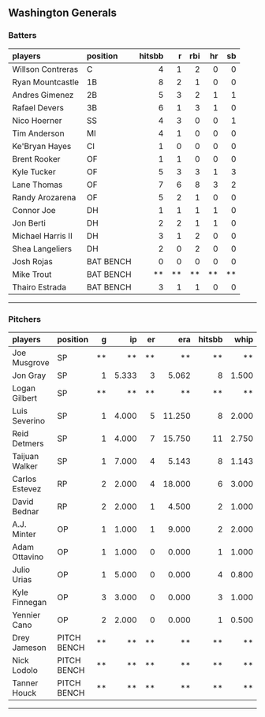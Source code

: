 ## Washington Generals

### Batters

 
|players           |position  | hitsbb|  r| rbi| hr| sb| 
|:-----------------|:---------|------:|--:|---:|--:|--:| 
|Willson Contreras |C         |      4|  1|   2|  0|  0| 
|Ryan Mountcastle  |1B        |      8|  2|   1|  0|  0| 
|Andres Gimenez    |2B        |      5|  3|   2|  1|  1| 
|Rafael Devers     |3B        |      6|  1|   3|  1|  0| 
|Nico Hoerner      |SS        |      4|  3|   0|  0|  1| 
|Tim Anderson      |MI        |      4|  1|   0|  0|  0| 
|Ke'Bryan Hayes    |CI        |      1|  0|   0|  0|  0| 
|Brent Rooker      |OF        |      1|  1|   0|  0|  0| 
|Kyle Tucker       |OF        |      5|  3|   3|  1|  3| 
|Lane Thomas       |OF        |      7|  6|   8|  3|  2| 
|Randy Arozarena   |OF        |      5|  2|   1|  0|  0| 
|Connor Joe        |DH        |      1|  1|   1|  1|  0| 
|Jon Berti         |DH        |      2|  2|   1|  1|  0| 
|Michael Harris II |DH        |      3|  1|   2|  0|  0| 
|Shea Langeliers   |DH        |      2|  0|   2|  0|  0| 
|Josh Rojas        |BAT BENCH |      0|  0|   0|  0|  0| 
|Mike Trout        |BAT BENCH |     **| **|  **| **| **| 
|Thairo Estrada    |BAT BENCH |      3|  1|   1|  0|  0| 


* * *

### Pitchers

 
|players        |position    |  g|    ip| er|    era| hitsbb|  whip| so|  w| sv| 
|:--------------|:-----------|--:|-----:|--:|------:|------:|-----:|--:|--:|--:| 
|Joe Musgrove   |SP          | **|    **| **|     **|     **|    **| **| **| **| 
|Jon Gray       |SP          |  1| 5.333|  3|  5.062|      8| 1.500|  6|  1|  0| 
|Logan Gilbert  |SP          | **|    **| **|     **|     **|    **| **| **| **| 
|Luis Severino  |SP          |  1| 4.000|  5| 11.250|      8| 2.000|  4|  0|  0| 
|Reid Detmers   |SP          |  1| 4.000|  7| 15.750|     11| 2.750|  4|  0|  0| 
|Taijuan Walker |SP          |  1| 7.000|  4|  5.143|      8| 1.143|  2|  1|  0| 
|Carlos Estevez |RP          |  2| 2.000|  4| 18.000|      6| 3.000|  3|  0|  0| 
|David Bednar   |RP          |  2| 2.000|  1|  4.500|      2| 1.000|  0|  0|  0| 
|A.J. Minter    |OP          |  1| 1.000|  1|  9.000|      2| 2.000|  1|  0|  0| 
|Adam Ottavino  |OP          |  1| 1.000|  0|  0.000|      1| 1.000|  0|  0|  0| 
|Julio Urias    |OP          |  1| 5.000|  0|  0.000|      4| 0.800|  5|  1|  0| 
|Kyle Finnegan  |OP          |  3| 3.000|  0|  0.000|      3| 1.000|  4|  0|  2| 
|Yennier Cano   |OP          |  2| 2.000|  0|  0.000|      1| 0.500|  3|  0|  0| 
|Drey Jameson   |PITCH BENCH | **|    **| **|     **|     **|    **| **| **| **| 
|Nick Lodolo    |PITCH BENCH | **|    **| **|     **|     **|    **| **| **| **| 
|Tanner Houck   |PITCH BENCH | **|    **| **|     **|     **|    **| **| **| **| 


* * *


